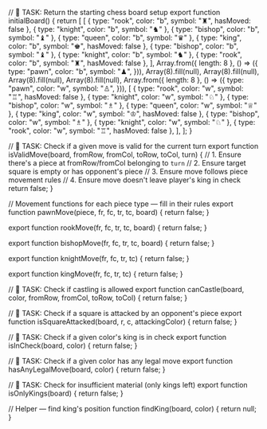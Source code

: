 // 🏁 TASK: Return the starting chess board setup
export function initialBoard() {
 return [
    [
      { type: "rook", color: "b", symbol: "♜", hasMoved: false },
      { type: "knight", color: "b", symbol: "♞" },
      { type: "bishop", color: "b", symbol: "♝" },
      { type: "queen", color: "b", symbol: "♛" },
      { type: "king", color: "b", symbol: "♚", hasMoved: false },
      { type: "bishop", color: "b", symbol: "♝" },
      { type: "knight", color: "b", symbol: "♞" },
      { type: "rook", color: "b", symbol: "♜", hasMoved: false },
    ],
    Array.from({ length: 8 }, () => ({
      type: "pawn",
      color: "b",
      symbol: "♟",
    })),
    Array(8).fill(null),
    Array(8).fill(null),
    Array(8).fill(null),
    Array(8).fill(null),
    Array.from({ length: 8 }, () => ({
      type: "pawn",
      color: "w",
      symbol: "♙",
    })),
    [
      { type: "rook", color: "w", symbol: "♖", hasMoved: false },
      { type: "knight", color: "w", symbol: "♘" },
      { type: "bishop", color: "w", symbol: "♗" },
      { type: "queen", color: "w", symbol: "♕" },
      { type: "king", color: "w", symbol: "♔", hasMoved: false },
      { type: "bishop", color: "w", symbol: "♗" },
      { type: "knight", color: "w", symbol: "♘" },
      { type: "rook", color: "w", symbol: "♖", hasMoved: false },
    ],
  ];
}

// 🏁 TASK: Check if a given move is valid for the current turn
export function isValidMove(board, fromRow, fromCol, toRow, toCol, turn) {
  // 1. Ensure there's a piece at fromRow/fromCol belonging to `turn`
  // 2. Ensure target square is empty or has opponent's piece
  // 3. Ensure move follows piece movement rules
  // 4. Ensure move doesn't leave player's king in check
  return false;
}

// Movement functions for each piece type — fill in their rules
export function pawnMove(piece, fr, fc, tr, tc, board) {
  return false;
}

export function rookMove(fr, fc, tr, tc, board) {
  return false;
}

export function bishopMove(fr, fc, tr, tc, board) {
  return false;
}

export function knightMove(fr, fc, tr, tc) {
  return false;
}

export function kingMove(fr, fc, tr, tc) {
  return false;
}

// 🏁 TASK: Check if castling is allowed
export function canCastle(board, color, fromRow, fromCol, toRow, toCol) {
  return false;
}

// 🏁 TASK: Check if a square is attacked by an opponent's piece
export function isSquareAttacked(board, r, c, attackingColor) {
  return false;
}

// 🏁 TASK: Check if a given color's king is in check
export function isInCheck(board, color) {
  return false;
}

// 🏁 TASK: Check if a given color has any legal move
export function hasAnyLegalMove(board, color) {
  return false;
}

// 🏁 TASK: Check for insufficient material (only kings left)
export function isOnlyKings(board) {
  return false;
}

// Helper — find king's position
function findKing(board, color) {
  return null;
}
